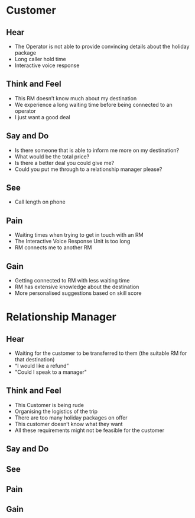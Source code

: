 # Customer
## Hear
* The Operator is not able to provide convincing details about the holiday package
* Long caller hold time
* Interactive voice response 
## Think and Feel
* This RM doesn’t know much about my destination
* We experience a long waiting time before being connected to an operator
* I just want a good deal
## Say and Do
* Is there someone that is able to inform me more on my destination?
* What would be the total price?
* Is there a better deal you could give me?
* Could you put me through to a relationship manager please? 
## See
* Call length on phone
## Pain
* Waiting times when trying to get in touch with an RM
* The Interactive Voice Response Unit is too long
* RM connects me to another RM
## Gain
* Getting connected to RM with less waiting time
* RM has extensive knowledge about the destination
* More personalised suggestions based on skill score
# Relationship Manager
## Hear
* Waiting for the customer to be transferred to them (the suitable RM for that destination)
* “I would like a refund”
* "Could I speak to a manager"
## Think and Feel
* This Customer is being rude 
* Organising the logistics of the trip
* There are too many holiday packages on offer
* This customer doesn’t know what they want
* All these requirements might not be feasible for the customer
## Say and Do
## See
## Pain
## Gain

